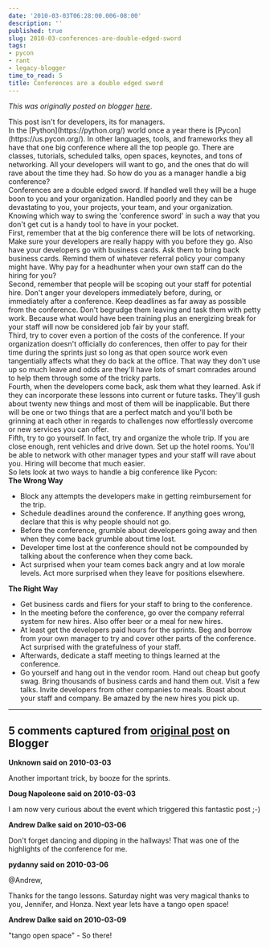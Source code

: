 ```yaml
---
date: '2010-03-03T06:28:00.006-08:00'
description: ''
published: true
slug: 2010-03-conferences-are-double-edged-sword
tags:
- pycon
- rant
- legacy-blogger
time_to_read: 5
title: Conferences are a double edged sword
---
```


*This was originally posted on blogger [here](https://pydanny.blogspot.com/2010/03/conferences-are-double-edged-sword.html)*.

<div>This post isn't for developers, its for managers.</div><div>
</div><div>In the [Python](https://python.org/) world once a year there is [Pycon](https://us.pycon.org/). In other languages, tools, and frameworks they all have that one big conference where all the top people go. There are classes, tutorials, scheduled talks, open spaces, keynotes, and tons of networking. All your developers will want to go, and the ones that do will rave about the time they had. So how do you as a manager handle a big conference?</div><div>
</div><div>Conferences are a double edged sword. If handled well they will be a huge boon to you and your organization. Handled poorly and they can be devastating to you, your projects, your team, and your organization. Knowing which way to swing the 'conference sword' in such a way that you don't get cut is a handy tool to have in your pocket.</div><div>
</div><div>First, remember that at the big conference there will be lots of networking. Make sure your developers are really happy with you before they go. Also have your developers go with business cards. Ask them to bring back business cards. Remind them of whatever referral policy your company might have. Why pay for a headhunter when your own staff can do the hiring for you?</div><div>
</div><div>Second, remember that people will be scoping out your staff for potential hire.  Don't anger your developers immediately before, during, or immediately after a conference. Keep deadlines as far away as possible from the conference. Don't begrudge them leaving and task them with petty work. Because what would have been training plus an energizing break for your staff will now be considered job fair by your staff.</div><div>
</div><div>Third, try to cover even a portion of the costs of the conference. If your organization doesn't officially do conferences, then offer to pay for their time during the sprints just so long as that open source work even tangentially affects what they do back at the office. That way they don't use up so much leave and odds are they'll have lots of smart comrades around to help them through some of the tricky parts.</div><div>
</div><div>Fourth, when the developers come back, ask them what they learned. Ask if they can incorporate these lessons into current or future tasks. They'll gush about twenty new things and most of them will be inapplicable. But there will be one or two things that are a perfect match and you'll both be grinning at each other in regards to challenges now effortlessly overcome or new services you can offer.</div><div>
</div><div>Fifth, try to go yourself. In fact, try and organize the whole trip. If you are close enough, rent vehicles and drive down. Set up the hotel rooms. You'll be able to network with other manager types and your staff will rave about you. Hiring will become that much easier.</div><div>
</div><div>So lets look at two ways to handle a big conference like Pycon:</div><div>
</div><div><b>The Wrong Way</b></div><div>

- Block any attempts the developers make in getting reimbursement for the trip.
- Schedule deadlines around the conference. If anything goes wrong, declare that this is why people should not go.
- Before the conference, grumble about developers going away and then when they come back grumble about time lost.
- Developer time lost at the conference should not be compounded by talking about the conference when they come back.
- Act surprised when your team comes back angry and at low morale levels. Act more surprised when they leave for positions elsewhere.

</div><div><b>The Right Way</b></div><div>

- Get business cards and fliers for your staff to bring to the conference.
- In the meeting before the conference, go over the company referral system for new hires. Also offer beer or a meal for new hires.
- At least get the developers paid hours for the sprints. Beg and borrow from your own manager to try and cover other parts of the conference. Act surprised with the gratefulness of your staff.
- Afterwards, dedicate a staff meeting to things learned at the conference. 
- Go yourself and hang out in the vendor room. Hand out cheap but goofy swag. Bring thousands of business cards and hand them out. Visit a few talks. Invite developers from other companies to meals. Boast about your staff and company. Be amazed by the new hires you pick up.

</div>

---

## 5 comments captured from [original post](https://pydanny.blogspot.com/2010/03/conferences-are-double-edged-sword.html) on Blogger

**Unknown said on 2010-03-03**

Another important trick, by booze for the sprints.

**Doug Napoleone said on 2010-03-03**

I am now very curious about the event which triggered this fantastic post ;-)

**Andrew Dalke said on 2010-03-06**

Don't forget dancing and dipping in the hallways! That was one of the highlights of the conference for me.

**pydanny said on 2010-03-06**

@Andrew, 

Thanks for the tango lessons. Saturday night was very magical thanks to you, Jennifer, and Honza. Next year lets have a tango open space!

**Andrew Dalke said on 2010-03-09**

&quot;tango open space&quot; - So there!

